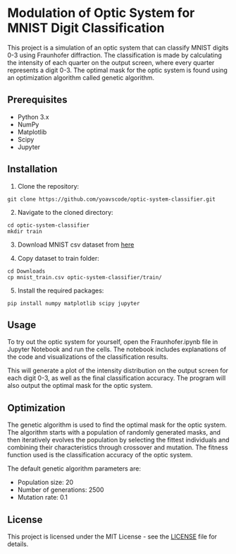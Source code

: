 # Modulation of Optic System for MNIST Digit Classification

This project is a simulation of an optic system that can classify MNIST digits 0-3 using Fraunhofer diffraction. The classification is made by calculating the intensity of each quarter on the output screen, where every quarter represents a digit 0-3. The optimal mask for the optic system is found using an optimization algorithm called genetic algorithm.

## Prerequisites

- Python 3.x
- NumPy
- Matplotlib
- Scipy
- Jupyter

## Installation

1. Clone the repository: 

```
git clone https://github.com/yoavscode/optic-system-classifier.git
```

2. Navigate to the cloned directory: 

```
cd optic-system-classifier
mkdir train
```

3. Download MNIST csv dataset from [here](https://www.kaggle.com/datasets/oddrationale/mnist-in-csv)

4. Copy dataset to train folder:

```
cd Downloads
cp mnist_train.csv optic-system-classifier/train/
```

5. Install the required packages: 

```
pip install numpy matplotlib scipy jupyter
```

## Usage

To try out the optic system for yourself, open the Fraunhofer.ipynb file in Jupyter Notebook and run the cells. The notebook includes explanations of the code and visualizations of the classification results.

This will generate a plot of the intensity distribution on the output screen for each digit 0-3, as well as the final classification accuracy. The program will also output the optimal mask for the optic system.

## Optimization

The genetic algorithm is used to find the optimal mask for the optic system. The algorithm starts with a population of randomly generated masks, and then iteratively evolves the population by selecting the fittest individuals and combining their characteristics through crossover and mutation. The fitness function used is the classification accuracy of the optic system.

The default genetic algorithm parameters are:

- Population size: 20
- Number of generations: 2500
- Mutation rate: 0.1

## License

This project is licensed under the MIT License - see the [LICENSE](LICENSE) file for details.
